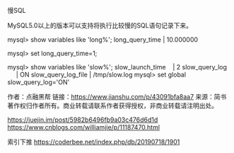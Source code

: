 慢SQL

MySQL5.0以上的版本可以支持将执行比较慢的SQL语句记录下来。

mysql> show variables like 'long%';
long_query_time | 10.000000

mysql> set long_query_time=1;

mysql> show variables like 'slow%';
slow_launch_time    | 2
slow_query_log      | ON
slow_query_log_file | /tmp/slow.log
mysql> set global slow_query_log='ON'


作者：点融黑帮
链接：https://www.jianshu.com/p/43091bfa8aa7
来源：简书
著作权归作者所有。商业转载请联系作者获得授权，非商业转载请注明出处。

https://juejin.im/post/5982b6496fb9a03c476d6d1d
https://www.cnblogs.com/williamjie/p/11187470.html

索引下推
https://coderbee.net/index.php/db/20190718/1901
